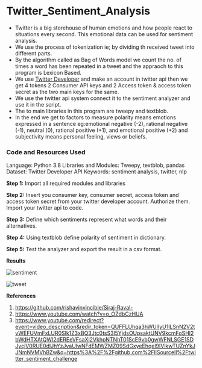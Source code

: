 # Twitter_Sentiment_Analysis

- Twitter is a big storehouse of human emotions and how people react to situations every second. This emotional data can be used for sentiment analysis.
- We use the process of tokenization ie; by dividing th received tweet into different parts.
- By the algorithm called as Bag of Words model we count the no. of times a word has been repeated in a tweet and the appraoch to this program is Lexicon Based. 
- We use [Twitter Developer](https://developer.twitter.com/apps) and make an account in twitter api then we get 4 tokens 2 Consumer API keys and 2 Access token & access token secret as the two main keys for the same. 
- We use the twitter api system connect it to the sentiment analyzer and use it in the script. 
- The to main libraries in this program are tweepy and textblob.
- In the end we get to factors to measure polarity means emotions expressed in a sentence eg:emotional negative (-2), rational negative (-1), neutral (0), rational positive (+1), and emotional positive (+2) and subjectivity means personal feeling, views or beliefs.

### Code and Resources Used

Language: Python 3.8
Libraries and Modules: Tweepy, textblob, pandas 
Dataset: Twitter Developer API 
Keywords: sentiment analysis, twitter, nlp

**Step 1:** Import all required modules and libraries

**Step 2:** Insert you consumer key, consumer secret, access token and access token secret from your twitter developer account. Authorize them. Import your twitter api to code.

**Step 3:** Define which sentiments represent what words and their alternatives.

**Step 4:** Using textblob define polarity of sentiment in dictionary.

**Step 5:** Test the analyzer and export the result in a csv format.

**Results**

![sentiment](https://github.com/ShrishtiHore/Twitter_Sentiment_Analysis/blob/master/twitter_sentiment_analysis_output.PNG)

![tweet](https://github.com/ShrishtiHore/Twitter_Sentiment_Analysis/blob/master/tweet.PNG)

**References**
1. https://github.com/rishavinvincible/Siraj-Raval-
2. https://www.youtube.com/watch?v=o_OZdbCzHUA
3. https://www.youtube.com/redirect?event=video_description&redir_token=QUFFLUhqa3hWUlIyU1lLSnN2V2tvWEFUVmFxLUR0Slk1Z3xBQ3Jtc0tsS3l5YjdsOUpsaktUNV9kcmFoSHI2bWdHTXAtQWI2dEREeVFsaXl2VkhpNTNhT01ScE9vb0gwWFNLSGE1SDJycjV0RUE0dlJhYzJvaUlwNFdEMWZMZ09SdGxyeEhqel9IVlkwTUZnYkJJNmNVMVhBZw&q=https%3A%2F%2Fgithub.com%2FllSourcell%2Ftwitter_sentiment_challenge
